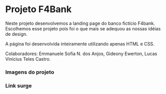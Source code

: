 # Projeto F4Bank

Neste projeto desenvolvemos a landing page do banco fictício F4bank.
Escolhemos esse projeto pois foi o que mais se adequou as nossas idéias de design. 

A página foi desenvolvida inteiramente utilizando apenas HTML e CSS.

Colaboradores: Emmanuele Sofia N. dos Anjos, Gideony Ewerton, Lucas Vinícius Teles Castro.

### Imagens do projeto







### Link surge


